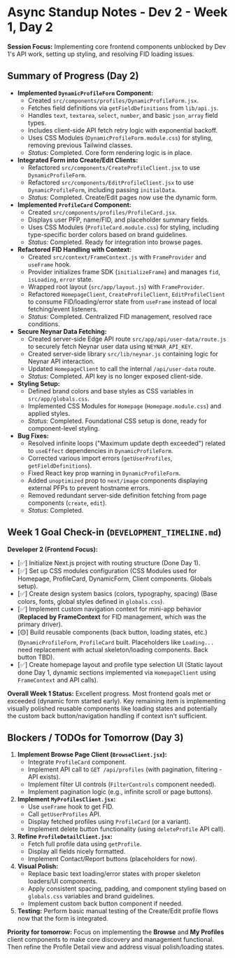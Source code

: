 # Async Standup Notes - Dev 2 - Week 1, Day 2

**Session Focus:** Implementing core frontend components unblocked by Dev 1's API work, setting up styling, and resolving FID loading issues.

## Summary of Progress (Day 2)

*   **Implemented `DynamicProfileForm` Component:**
    *   Created `src/components/profiles/DynamicProfileForm.jsx`.
    *   Fetches field definitions via `getFieldDefinitions` from `lib/api.js`.
    *   Handles `text`, `textarea`, `select`, `number`, and basic `json_array` field types.
    *   Includes client-side API fetch retry logic with exponential backoff.
    *   Uses CSS Modules (`DynamicProfileForm.module.css`) for styling, removing previous Tailwind classes.
    *   _Status:_ Completed. Core form rendering logic is in place.
*   **Integrated Form into Create/Edit Clients:**
    *   Refactored `src/components/CreateProfileClient.jsx` to use `DynamicProfileForm`.
    *   Refactored `src/components/EditProfileClient.jsx` to use `DynamicProfileForm`, including passing `initialData`.
    *   _Status:_ Completed. Create/Edit pages now use the dynamic form.
*   **Implemented `ProfileCard` Component:**
    *   Created `src/components/profiles/ProfileCard.jsx`.
    *   Displays user PFP, name/FID, and placeholder summary fields.
    *   Uses CSS Modules (`ProfileCard.module.css`) for styling, including type-specific border colors based on brand guidelines.
    *   _Status:_ Completed. Ready for integration into browse pages.
*   **Refactored FID Handling with Context:**
    *   Created `src/context/FrameContext.js` with `FrameProvider` and `useFrame` hook.
    *   Provider initializes frame SDK (`initializeFrame`) and manages `fid`, `isLoading`, `error` state.
    *   Wrapped root layout (`src/app/layout.js`) with `FrameProvider`.
    *   Refactored `HomepageClient`, `CreateProfileClient`, `EditProfileClient` to consume FID/loading/error state from `useFrame` instead of local fetching/event listeners.
    *   _Status:_ Completed. Centralized FID management, resolved race conditions.
*   **Secure Neynar Data Fetching:**
    *   Created server-side Edge API route `src/app/api/user-data/route.js` to securely fetch Neynar user data using `NEYNAR_API_KEY`.
    *   Created server-side library `src/lib/neynar.js` containing logic for Neynar API interaction.
    *   Updated `HomepageClient` to call the internal `/api/user-data` route.
    *   _Status:_ Completed. API key is no longer exposed client-side.
*   **Styling Setup:**
    *   Defined brand colors and base styles as CSS variables in `src/app/globals.css`.
    *   Implemented CSS Modules for `Homepage` (`Homepage.module.css`) and applied styles.
    *   _Status:_ Completed. Foundational CSS setup is done, ready for component-level styling.
*   **Bug Fixes:**
    *   Resolved infinite loops ("Maximum update depth exceeded") related to `useEffect` dependencies in `DynamicProfileForm`.
    *   Corrected various import errors (`getUserProfiles`, `getFieldDefinitions`).
    *   Fixed React key prop warning in `DynamicProfileForm`.
    *   Added `unoptimized` prop to `next/image` components displaying external PFPs to prevent hostname errors.
    *   Removed redundant server-side definition fetching from page components (`create`, `edit`).
    *   _Status:_ Completed.

## Week 1 Goal Check-in (`DEVELOPMENT_TIMELINE.md`)

**Developer 2 (Frontend Focus):**

*   [✅] Initialize Next.js project with routing structure (Done Day 1).
*   [✅] Set up CSS modules configuration (CSS Modules used for Homepage, ProfileCard, DynamicForm, Client components. Globals setup). 
*   [✅] Create design system basics (colors, typography, spacing) (Base colors, fonts, global styles defined in `globals.css`).
*   [✅] Implement custom navigation context for mini-app behavior (**Replaced by FrameContext** for FID management, which was the primary driver).
*   [🟡] Build reusable components (back button, loading states, etc.) (`DynamicProfileForm`, `ProfileCard` built. Placeholders like `Loading...` need replacement with actual skeleton/loading components. Back button TBD).
*   [✅] Create homepage layout and profile type selection UI (Static layout done Day 1, dynamic sections implemented via `HomepageClient` using `FrameContext` and API calls).

**Overall Week 1 Status:** Excellent progress. Most frontend goals met or exceeded (dynamic form started early). Key remaining item is implementing visually polished reusable components like loading states and potentially the custom back button/navigation handling if context isn't sufficient. 

## Blockers / TODOs for Tomorrow (Day 3)

1.  **Implement Browse Page Client (`BrowseClient.jsx`):**
    *   Integrate `ProfileCard` component.
    *   Implement API call to `GET /api/profiles` (with pagination, filtering - API exists).
    *   Implement filter UI controls (`FilterControls` component needed).
    *   Implement pagination logic (e.g., infinite scroll or page buttons).
2.  **Implement `MyProfilesClient.jsx`:**
    *   Use `useFrame` hook to get FID.
    *   Call `getUserProfiles` API.
    *   Display fetched profiles using `ProfileCard` (or a variant).
    *   Implement delete button functionality (using `deleteProfile` API call).
3.  **Refine `ProfileDetailClient.jsx`:**
    *   Fetch full profile data using `getProfile`.
    *   Display all fields nicely formatted.
    *   Implement Contact/Report buttons (placeholders for now).
4.  **Visual Polish:**
    *   Replace basic text loading/error states with proper skeleton loaders/UI components.
    *   Apply consistent spacing, padding, and component styling based on `globals.css` variables and brand guidelines.
    *   Implement custom back button component if needed.
5.  **Testing:** Perform basic manual testing of the Create/Edit profile flows now that the form is integrated.

**Priority for tomorrow:** Focus on implementing the **Browse** and **My Profiles** client components to make core discovery and management functional. Then refine the Profile Detail view and address visual polish/loading states. 